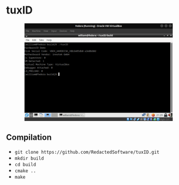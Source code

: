 # tuxID
<p align="center">
  <img src="https://github.com/RedactedSoftware/tuxID/blob/main/screenshots/VirtualBox.png" width=80% height=80%>
</p>

## Compilation
- `git clone https://github.com/RedactedSoftware/tuxID.git`
- `mkdir build`
- `cd build`
- `cmake ..`
- `make`

